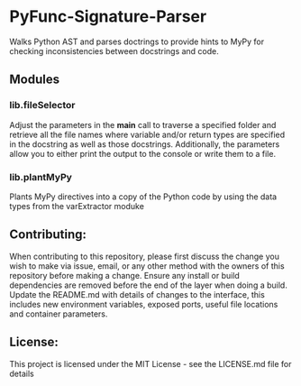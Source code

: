 # PyFunc-Signature-Parser
Walks Python AST and parses doctrings to provide hints to MyPy for checking inconsistencies between docstrings and code.
 
## Modules
### lib.fileSelector
Adjust the parameters in the __main__ call to traverse a specified folder and retrieve all the file names where variable and/or return types are specified in the docstring as well as those docstrings. Additionally, the parameters allow you to either print the output to the console or write them to a file.
### lib.plantMyPy
Plants MyPy directives into a copy of the Python code by using the data types from the varExtractor moduke

## Contributing:
When contributing to this repository, please first discuss the change you wish to make via issue, email, or any other method with the owners of this repository before making a change. Ensure any install or build dependencies are removed before the end of the layer when doing a build. Update the README.md with details of changes to the interface, this includes new environment variables, exposed ports, useful file locations and container parameters.

## License:
This project is licensed under the MIT License - see the LICENSE.md file for details
